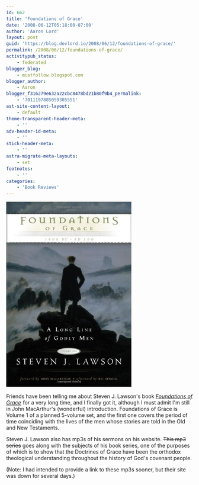 ```yaml
---
id: 662
title: 'Foundations of Grace'
date: '2008-06-12T05:18:00-07:00'
author: 'Aaron Lord'
layout: post
guid: 'https://blog.devlord.io/2008/06/12/foundations-of-grace/'
permalink: /2008/06/12/foundations-of-grace/
activitypub_status:
    - federated
blogger_blog:
    - mustfollow.blogspot.com
blogger_author:
    - Aaron
blogger_f316279e632a22cbc8478bd21b80f9b4_permalink:
    - '7011197885059305551'
ast-site-content-layout:
    - default
theme-transparent-header-meta:
    - ''
adv-header-id-meta:
    - ''
stick-header-meta:
    - ''
astra-migrate-meta-layouts:
    - set
footnotes:
    - ''
categories:
    - 'Book Reviews'
---
```


<a href="http://www.amazon.com/gp/product/1567690777?ie=UTF8&amp;tag=lbmusic&amp;linkCode=as2&amp;camp=1789&amp;creative=9325&amp;creativeASIN=1567690777"><img src="/assets/img/2008/06/41ExRZq22BL.jpg" alt="" border="0" /></a><img src="http://www.assoc-amazon.com/e/ir?t=lbmusic&amp;l=as2&amp;o=1&amp;a=1567690777" alt="" width="1" height="1" border="0" />

Friends have been telling me about Steven J. Lawson's book <a href="http://www.amazon.com/gp/product/1567690777?ie=UTF8&amp;tag=lbmusic&amp;linkCode=as2&amp;camp=1789&amp;creative=9325&amp;creativeASIN=1567690777"><span style="font-style: italic;">Foundations of Grace</span></a><img src="http://www.assoc-amazon.com/e/ir?t=lbmusic&amp;l=as2&amp;o=1&amp;a=1567690777" alt="" width="1" height="1" border="0" /> for a very long time, and I finally got it, although I must admit I'm still in John MacArthur's (wonderful) introduction. Foundations of Grace is Volume 1 of a planned 5-volume set, and the first one covers the period of time coinciding with the lives of the men whose stories are told in the Old and New Testaments.

Steven J. Lawson also has mp3s of his sermons on his website. <!--<a href="http://www.newreformationministries.org/audio/mens-seminary/">This mp3 series</a>--> ~~This mp3 series~~ goes along with the subjects of his book series, one of the purposes of which is to show that the Doctrines of Grace have been the orthodox theological understanding throughout the history of God's covenant people.

(Note: I had intended to provide a link to these mp3s sooner, but their site was down for several days.)

<img src="http://www.assoc-amazon.com/s/noscript?tag=lbmusic" alt="" />

